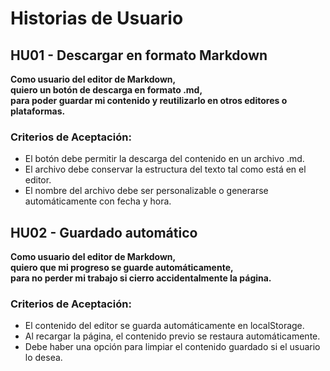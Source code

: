 # Historias de Usuario

## HU01 - Descargar en formato Markdown

**Como usuario del editor de Markdown,  
quiero un botón de descarga en formato .md,  
para poder guardar mi contenido y reutilizarlo en otros editores o plataformas.**  

### Criterios de Aceptación:

- El botón debe permitir la descarga del contenido en un archivo .md.  
- El archivo debe conservar la estructura del texto tal como está en el editor.  
- El nombre del archivo debe ser personalizable o generarse automáticamente con fecha y hora.  

## HU02 - Guardado automático

**Como usuario del editor de Markdown,  
quiero que mi progreso se guarde automáticamente,  
para no perder mi trabajo si cierro accidentalmente la página.**  

### Criterios de Aceptación:

- El contenido del editor se guarda automáticamente en localStorage.  
- Al recargar la página, el contenido previo se restaura automáticamente.  
- Debe haber una opción para limpiar el contenido guardado si el usuario lo desea.  
